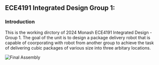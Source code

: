 ## ECE4191 Integrated Design Group 1:
### Introduction
This is the working dirctory of 2024 Monash ECE4191 Integrated Design - Group 1. The goal of the unit is to design a package delivery robot that is capable of coorporating with robot from another group to achieve the task of delivering cubic packages of various size into three arbitary locations. 

![Final Assembly](https://github.com/jong0052/ECE4191Group1/readmeimages/0_full_assembly.PNG)

### 